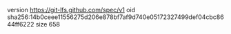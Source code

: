 version https://git-lfs.github.com/spec/v1
oid sha256:14b0ceee11556275d206e878bf7af9d740e05172327499def04cbc8644ff6222
size 658
